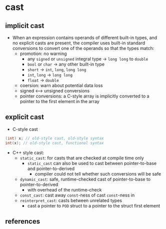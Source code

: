 # cast

## implicit cast
* When an expression contains operands of different built-in types, and no explicit casts are present, the compiler uses built-in standard conversions to convert one of the operands so that the types match:
    * promotion: no warning
        * any `signed` or `unsigned` integral type -> `long long` to `double`
        * `bool` or `char` -> any other built-in type
        * `short` -> `int`, `long`, `long long`
        * `int`, `long` -> `long long`
        * `float` -> `double`
    * coersion: warn about potential data loss
    * signed <--> unsigned conversions
    * pointer conversions: a C-style array is implicitly converted to a pointer to the first element in the array
 

## explicit cast
* C-style cast
```c++
(int) x; // old-style cast, old-style syntax
int(x); // old-style cast, functional syntax
```
* C++ style cast:
    * `static_cast`: for casts that are checked at compile time only
        * `static_cast` can also be used to cast between pointer-to-base and pointer-to-derived
            * compiler could not tell whether such conversions will be safe
    * `dynamic_cast`: safe, runtime-checked cast of pointer-to-base to pointer-to-derived
        * with overhead of the runtime-check
    * `const_cast`: cast away `const`-ness of cast `const`-ness in
    * `reinterpret_cast`: casts between unrelated types
        * cast a pointer to `POD` struct to a pointer to the struct first element
## references
